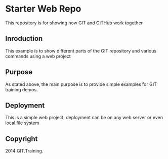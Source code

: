# Starter Web Repo

This repository is for showing how GIT and GITHub work together

## Inroduction

This example is to show different parts of the GIT repository and various commands using a web project

## Purpose

As stated above, the main purpose is to provide simple examples for GIT training demos.

## Deployment

This is a simple web project, deployment can be on any web server or even local file system

## Copyright

2014 GIT.Training.